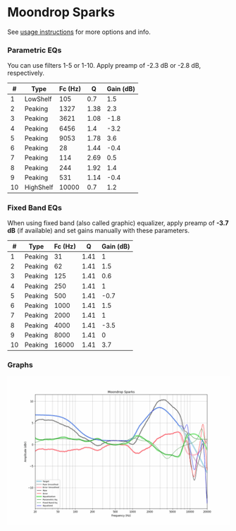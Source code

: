 # Moondrop Sparks
See [usage instructions](https://github.com/jaakkopasanen/AutoEq#usage) for more options and info.

### Parametric EQs
You can use filters 1-5 or 1-10. Apply preamp of -2.3 dB or -2.8 dB, respectively.

|   # | Type      |   Fc (Hz) |    Q |   Gain (dB) |
|-----|-----------|-----------|------|-------------|
|   1 | LowShelf  |       105 | 0.7  |         1.5 |
|   2 | Peaking   |      1327 | 1.38 |         2.3 |
|   3 | Peaking   |      3621 | 1.08 |        -1.8 |
|   4 | Peaking   |      6456 | 1.4  |        -3.2 |
|   5 | Peaking   |      9053 | 1.78 |         3.6 |
|   6 | Peaking   |        28 | 1.44 |        -0.4 |
|   7 | Peaking   |       114 | 2.69 |         0.5 |
|   8 | Peaking   |       244 | 1.92 |         1.4 |
|   9 | Peaking   |       531 | 1.14 |        -0.4 |
|  10 | HighShelf |     10000 | 0.7  |         1.2 |

### Fixed Band EQs
When using fixed band (also called graphic) equalizer, apply preamp of **-3.7 dB** (if available) and set gains manually with these parameters.

|   # | Type    |   Fc (Hz) |    Q |   Gain (dB) |
|-----|---------|-----------|------|-------------|
|   1 | Peaking |        31 | 1.41 |         1   |
|   2 | Peaking |        62 | 1.41 |         1.5 |
|   3 | Peaking |       125 | 1.41 |         0.6 |
|   4 | Peaking |       250 | 1.41 |         1   |
|   5 | Peaking |       500 | 1.41 |        -0.7 |
|   6 | Peaking |      1000 | 1.41 |         1.5 |
|   7 | Peaking |      2000 | 1.41 |         1   |
|   8 | Peaking |      4000 | 1.41 |        -3.5 |
|   9 | Peaking |      8000 | 1.41 |         0   |
|  10 | Peaking |     16000 | 1.41 |         3.7 |

### Graphs
![](./Moondrop%20Sparks.png)
